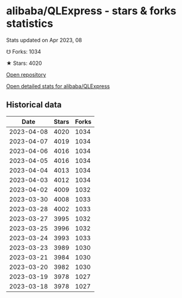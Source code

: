 # alibaba/QLExpress - stars & forks statistics

Stats updated on Apr 2023, 08

☋ Forks: 1034

★ Stars: 4020

[Open repository](https://github.com/alibaba/QLExpress)

[Open detailed stats for alibaba/QLExpress](https://reviewgithub.com/rep/alibaba/QLExpress)

## Historical data
| Date | Stars | Forks |
|------|-------|-------|
| 2023-04-08 | 4020 | 1034 | 
| 2023-04-07 | 4019 | 1034 | 
| 2023-04-06 | 4016 | 1034 | 
| 2023-04-05 | 4016 | 1034 | 
| 2023-04-04 | 4013 | 1034 | 
| 2023-04-03 | 4012 | 1034 | 
| 2023-04-02 | 4009 | 1032 | 
| 2023-03-30 | 4008 | 1033 | 
| 2023-03-28 | 4002 | 1033 | 
| 2023-03-27 | 3995 | 1032 | 
| 2023-03-25 | 3996 | 1032 | 
| 2023-03-24 | 3993 | 1033 | 
| 2023-03-23 | 3989 | 1030 | 
| 2023-03-21 | 3984 | 1030 | 
| 2023-03-20 | 3982 | 1030 | 
| 2023-03-19 | 3978 | 1027 | 
| 2023-03-18 | 3978 | 1027 | 

